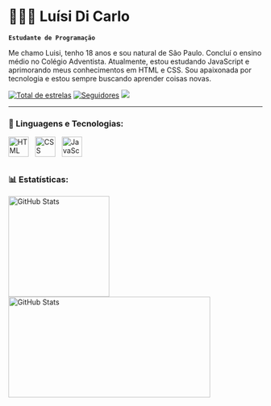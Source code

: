 # 👩🏻‍💻 Luísi Di Carlo

**`Estudante de Programação`**

Me chamo Luisi, tenho 18 anos e sou natural de São Paulo. Concluí o ensino médio no Colégio Adventista. Atualmente, estou estudando JavaScript e aprimorando meus conhecimentos em HTML e CSS. Sou apaixonada por tecnologia e estou sempre buscando aprender coisas novas.

<p align="left">
      <a href="https://github.com/LuisiDiCarlo?tab=repositories&sort=stargazers">
         <img alt="Total de estrelas" title="Total de estrelas GitHub" src="https://custom-icon-badges.demolab.com/github/stars/LuisiDiCarlo?color=55960c&style=for-the-badge&labelColor=488207&logo=star"/></a>
      <a href="https://github.com/LuisiDiCarlo?tab=followers">
         <img alt="Seguidores" title="Me siga no Github" src="https://custom-icon-badges.demolab.com/github/followers/LuisiDiCarlo?color=236ad3&labelColor=1155ba&style=for-the-badge&logo=person-add&label=Follow&logoColor=white"/></a>
         <a href="mailto:luisidicarlo19@gmail.com"><img src="https://img.shields.io/badge/-Gmail-%23333?style=for-the-badge&logo=gmail&logoColor=white" target="_blank"></a>
   </p>

---

### 🤖 Linguagens e Tecnologias:

<img 
    align="left" 
    alt="HTML"
    title="HTML" 
    width="40px" 
    style="padding-right: 10px;" 
    src="https://cdn.jsdelivr.net/gh/devicons/devicon@latest/icons/html5/html5-original.svg" 
/>
<img 
    align="left" 
    alt="CSS" 
    title="CSS"
    width="40px" 
    style="padding-right: 10px;" 
    src="https://cdn.jsdelivr.net/gh/devicons/devicon@latest/icons/css3/css3-original.svg" 
/>
<img 
    align="left" 
    alt="JavaScript" 
    title="JavaScript"
    width="40px" 
    style="padding-right: 10px;" 
    src="https://cdn.jsdelivr.net/gh/devicons/devicon@latest/icons/javascript/javascript-original.svg" 
/>

<br/>
<br/>
<br/>


### 📊 Estatísticas:

<p>
  <img 
    align="left" 
    alt="GitHub Stats" 
    height="200" 
    style="padding-right: 10px;" 
    src="https://github-readme-stats.vercel.app/api?username=LuisiDiCarlo&show_icons=true&theme=tokyonight&include_all_commits=true&locale=pt-br" 
  />
  <img 
      align="left" 
      alt="GitHub Stats" 
      height="200"
      width='400'
      src="https://github-readme-stats.vercel.app/api/top-langs/?username=LuisiDiCarlo&theme=tokyonight&layout=compact&custom_title=Tecnologias&langs_count=9" 
  />
</p>


